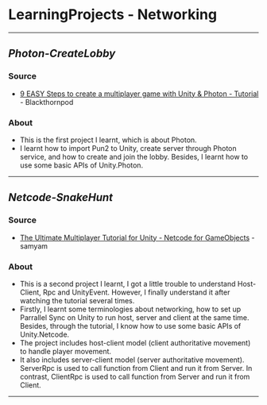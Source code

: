 # LearningProjects - Networking
---
## _Photon-CreateLobby_
### Source
- [9 EASY Steps to create a multiplayer game with Unity & Photon - Tutorial](https://www.youtube.com/watch?v=93SkbMpWCGo&t=4s) - Blackthornpod
### About
- This is the first project I learnt, which is about Photon.
- I learnt how to import Pun2 to Unity, create server through Photon service, and how to create and join the lobby. Besides, I learnt how to use some basic APIs of Unity.Photon.
---
## _Netcode-SnakeHunt_
### Source
- [The Ultimate Multiplayer Tutorial for Unity - Netcode for GameObjects](https://www.youtube.com/watch?v=swIM2z6Foxk) - samyam
### About
- This is a second project I learnt, I got a little trouble to understand Host-Client, Rpc and UnityEvent. However, I finally understand it after watching the tutorial several times.
- Firstly, I learnt some terminologies about networking, how to set up Parrallel Sync on Unity to run host, server and client at the same time. Besides, through the tutorial, I know how to use some basic APIs of Unity.Netcode.
- The project includes host-client model (client authoritative movement) to handle player movement.
- It also includes server-client model (server authoritative movement). ServerRpc is used to call function from Client and run it from Server. In contrast, ClientRpc is used to call function from Server and run it from Client.
---
